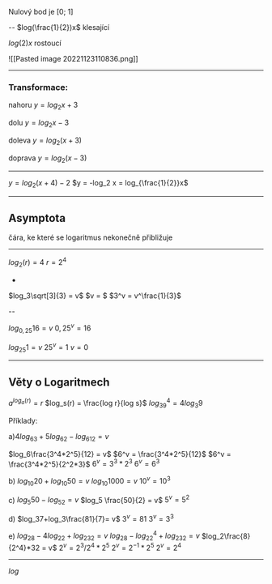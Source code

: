 Nulový bod je [0; 1]

--
$log(\frac{1}{2})x$
klesající



$log(2)x$
rostoucí


![[Pasted image 20221123110836.png]]


---


### Transformace:
nahoru 
$y =log_2x + 3$

dolu
$y =log_2x - 3$

doleva
$y =log_2(x + 3)$

doprava
$y =log_2(x - 3 )$

---

$y = log_2(x+4) - 2$
$y = -log_2 x = log_{\frac{1}{2}}x$


---


## Asymptota
čára, ke které se logaritmus nekonečně přibližuje

---

$log_2(r) = 4$
$r = 2^4$

-

$log_3\sqrt[3]{3} = v$
$v = $
$3^v = v^\frac{1}{3}$

--

$log_{0,25}16 = v$
$0,25^v = 16$




$log_{25}1 = v$
$25^v= 1$
$v = 0$


---

## Věty o  Logaritmech

$a^{log_a(r)} = r$
$log_s(r) = \frac{log r}{log s}$
$log_39^4 = 4 log_3 9$


Příklady:

a)$4log_63+5log_62-log_612=v$

$log_6\frac{3^4*2^5}{12} = v$
$6^v = \frac{3^4*2^5}{12}$
$6^v = \frac{3^4*2^5}{2^2*3}$
$6^v = 3^3*2^3$
$6^v = 6^3$


b) $log_{10}20+log_{10}50 = v$
$log_{10}1000 = v$
$10^v = 10^3$

c) $log_5 50 - log_52=v$
$log_5 \frac{50}{2} = v$
$5^v = 5^2$

d) $log_37+log_3\frac{81}{7}= v$
$3^v = 81$
$3^v = 3^3$

e) $log_28-4log_22+log_232=v$
$log_28-log_22^4+log_232=v$
$log_2\frac{8}{2^4}*32 = v$
$2^v = 2^3/2^4 * 2^5$
$2^v = 2^{-1}*2^5$
$2^v = 2^4$


---


$log$
